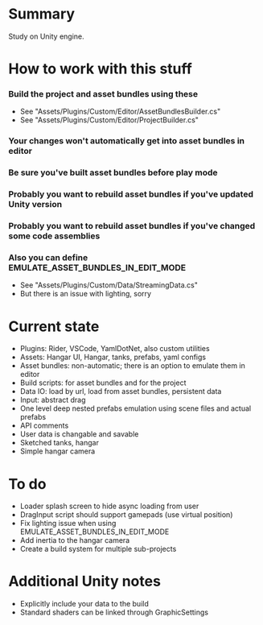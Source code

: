 # Summary
Study on Unity engine.

# How to work with this stuff
### Build the project and asset bundles using these
* See "Assets/Plugins/Custom/Editor/AssetBundlesBuilder.cs"
* See "Assets/Plugins/Custom/Editor/ProjectBuilder.cs"

### Your changes won't automatically get into asset bundles in editor
### Be sure you've built asset bundles before play mode
### Probably you want to rebuild asset bundles if you've updated Unity version
### Probably you want to rebuild asset bundles if you've changed some code assemblies

### Also you can define EMULATE_ASSET_BUNDLES_IN_EDIT_MODE
* See "Assets/Plugins/Custom/Data/StreamingData.cs"
* But there is an issue with lighting, sorry

# Current state
* Plugins: Rider, VSCode, YamlDotNet, also custom utilities
* Assets: Hangar UI, Hangar, tanks, prefabs, yaml configs
* Asset bundles: non-automatic; there is an option to emulate them in editor
* Build scripts: for asset bundles and for the project
* Data IO: load by url, load from asset bundles, persistent data
* Input: abstract drag
* One level deep nested prefabs emulation using scene files and actual prefabs
* API comments
* User data is changable and savable
* Sketched tanks, hangar
* Simple hangar camera

# To do
* Loader splash screen to hide async loading from user
* DragInput script should support gamepads (use virtual position)
* Fix lighting issue when using EMULATE_ASSET_BUNDLES_IN_EDIT_MODE
* Add inertia to the hangar camera
* Create a build system for multiple sub-projects

# Additional Unity notes
* Explicitly include your data to the build
* Standard shaders can be linked through GraphicSettings